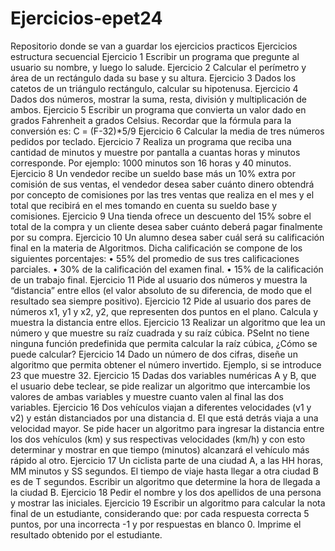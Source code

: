 # Ejercicios-epet24
Repositorio donde se van a guardar los ejercicios practicos
Ejercicios estructura secuencial
Ejercicio 1
Escribir un programa que pregunte al usuario su nombre, y luego lo salude.
Ejercicio 2
Calcular el perímetro y área de un rectángulo dada su base y su altura.
Ejercicio 3
Dados los catetos de un triángulo rectángulo, calcular su hipotenusa.
Ejercicio 4
Dados dos números, mostrar la suma, resta, división y multiplicación de ambos.
Ejercicio 5
Escribir un programa que convierta un valor dado en grados Fahrenheit a grados Celsius. Recordar que la fórmula para la conversión es:
C = (F-32)*5/9
Ejercicio 6
Calcular la media de tres números pedidos por teclado.
Ejercicio 7
Realiza un programa que reciba una cantidad de minutos y muestre por pantalla a cuantas horas y minutos corresponde. Por ejemplo: 1000 minutos son 16 horas y 40 minutos.
Ejercicio 8
Un vendedor recibe un sueldo base más un 10% extra por comisión de sus ventas, el vendedor desea saber cuánto dinero obtendrá por concepto de comisiones por las tres ventas que realiza en el mes y el total que recibirá en el mes tomando en cuenta su sueldo base y comisiones.
Ejercicio 9
Una tienda ofrece un descuento del 15% sobre el total de la compra y un cliente desea saber cuánto deberá pagar finalmente por su compra.
Ejercicio 10
Un alumno desea saber cuál será su calificación final en la materia de Algoritmos. Dicha calificación se compone de los siguientes porcentajes:
•	55% del promedio de sus tres calificaciones parciales.
•	30% de la calificación del examen final.
•	15% de la calificación de un trabajo final.
Ejercicio 11
Pide al usuario dos números y muestra la “distancia” entre ellos (el valor absoluto de su diferencia, de modo que el resultado sea siempre positivo).
Ejercicio 12
Pide al usuario dos pares de números x1, y1 y x2, y2, que representen dos puntos en el plano. Calcula y muestra la distancia entre ellos.
Ejercicio 13
Realizar un algoritmo que lea un número y que muestre su raíz cuadrada y su raíz cúbica. PSeInt no tiene ninguna función predefinida que permita calcular la raíz cúbica, ¿Cómo se puede calcular?
Ejercicio 14
Dado un número de dos cifras, diseñe un algoritmo que permita obtener el número invertido. Ejemplo, si se introduce 23 que muestre 32.
Ejercicio 15
Dadas dos variables numéricas A y B, que el usuario debe teclear, se pide realizar un algoritmo que intercambie los valores de ambas variables y muestre cuanto valen al final las dos variables.
Ejercicio 16
Dos vehículos viajan a diferentes velocidades (v1 y v2) y están distanciados por una distancia d. El que está detrás viaja a una velocidad mayor. Se pide hacer un algoritmo para ingresar la distancia entre los dos vehículos (km) y sus respectivas velocidades (km/h) y con esto determinar y mostrar en que tiempo (minutos) alcanzará el vehículo más rápido al otro.
Ejercicio 17
Un ciclista parte de una ciudad A, a las HH horas, MM minutos y SS segundos. El tiempo de viaje hasta llegar a otra ciudad B es de T segundos. Escribir un algoritmo que determine la hora de llegada a la ciudad B.
Ejercicio 18
Pedir el nombre y los dos apellidos de una persona y mostrar las iniciales.
Ejercicio 19
Escribir un algoritmo para calcular la nota final de un estudiante, considerando que: por cada respuesta correcta 5 puntos, por una incorrecta -1 y por respuestas en blanco 0. Imprime el resultado obtenido por el estudiante.
